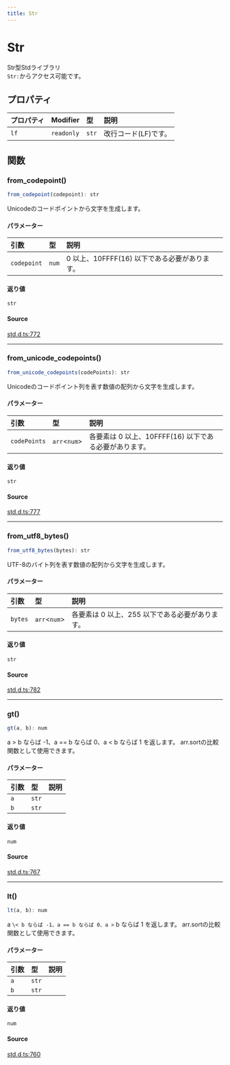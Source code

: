 ```yaml
---
title: Str
---
```


# Str

Str型Stdライブラリ\
`Str:`からアクセス可能です。

## プロパティ

| プロパティ | Modifier | 型 | 説明 |
| :------ | :------ | :------ | :------ |
| `lf` | `readonly` | `str` | 改行コード(LF)です。 |

## 関数

### from\_codepoint()

```ts
from_codepoint(codepoint): str
```

Unicodeのコードポイントから文字を生成します。

#### パラメーター

| 引数 | 型 | 説明 |
| :------ | :------ | :------ |
| `codepoint` | `num` | 0 以上、10FFFF(16) 以下である必要があります。 |

#### 返り値

`str`

#### Source

[std.d.ts:772](https://github.com/slofp/aitslib/blob/a951a81256505be593b745decf74b16c08c3727f/src/std.d.ts#L772)

***

### from\_unicode\_codepoints()

```ts
from_unicode_codepoints(codePoints): str
```

Unicodeのコードポイント列を表す数値の配列から文字を生成します。

#### パラメーター

| 引数 | 型 | 説明 |
| :------ | :------ | :------ |
| `codePoints` | `arr`\<`num`\> | 各要素は 0 以上、10FFFF(16) 以下である必要があります。 |

#### 返り値

`str`

#### Source

[std.d.ts:777](https://github.com/slofp/aitslib/blob/a951a81256505be593b745decf74b16c08c3727f/src/std.d.ts#L777)

***

### from\_utf8\_bytes()

```ts
from_utf8_bytes(bytes): str
```

UTF-8のバイト列を表す数値の配列から文字を生成します。

#### パラメーター

| 引数 | 型 | 説明 |
| :------ | :------ | :------ |
| `bytes` | `arr`\<`num`\> | 各要素は 0 以上、255 以下である必要があります。 |

#### 返り値

`str`

#### Source

[std.d.ts:782](https://github.com/slofp/aitslib/blob/a951a81256505be593b745decf74b16c08c3727f/src/std.d.ts#L782)

***

### gt()

```ts
gt(a, b): num
```

a > b ならば -1、a == b ならば 0、a \< b ならば 1 を返します。
arr.sortの比較関数として使用できます。

#### パラメーター

| 引数 | 型 | 説明 |
| :------ | :------ | :------ |
| `a` | `str` |  |
| `b` | `str` |  |

#### 返り値

`num`

#### Source

[std.d.ts:767](https://github.com/slofp/aitslib/blob/a951a81256505be593b745decf74b16c08c3727f/src/std.d.ts#L767)

***

### lt()

```ts
lt(a, b): num
```

a `\< b ならば -1、a == b ならば 0、a >` b ならば 1 を返します。
arr.sortの比較関数として使用できます。

#### パラメーター

| 引数 | 型 | 説明 |
| :------ | :------ | :------ |
| `a` | `str` |  |
| `b` | `str` |  |

#### 返り値

`num`

#### Source

[std.d.ts:760](https://github.com/slofp/aitslib/blob/a951a81256505be593b745decf74b16c08c3727f/src/std.d.ts#L760)
